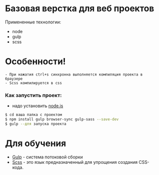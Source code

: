# Базовая верстка для веб проектов

Примененные технологии:
  - node
  - gulp
  - scss

# Особенности!
    - При нажатия ctrl+s синхронна выполняется компиляция проекта в браузере
    - Scss компилируется в css

### Как запустить проект:
- надо установить [node.js](https://nodejs.org/en/)
```sh
$ cd ваша папка с проектом
$ npm install gulp browser-sync gulp-sass --save-dev
$ gulp --для запуска проекта
```

# Для обучения
* [Gulp](https://gulpjs.com/) - система потоковой сборки
* [Scss](https://sass-scss.ru/guide/) - это язык предназначенный для упрощения создания CSS-кода.

